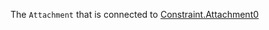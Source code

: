 The `Attachment` that is connected to [Constraint.Attachment0](https://developer.roblox.com/api-reference/property/Constraint/Attachment0)